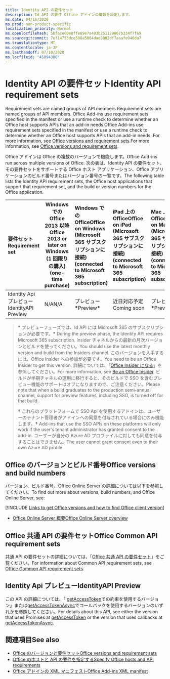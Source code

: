 ```yaml
---
title: Identity API の要件セット
description: Id API の要件 Office アドインの情報を設定します。
ms.date: 04/16/2020
ms.prod: non-product-specific
localization_priority: Normal
ms.openlocfilehash: 5bface00e0ffe89e7a403b251129867b334f7f69
ms.sourcegitcommit: 7ef14753dce598a5804dad8802df7aaafe046da7
ms.translationtype: MT
ms.contentlocale: ja-JP
ms.lasthandoff: 07/10/2020
ms.locfileid: "45094380"
---
```

# <a name="identity-api-requirement-sets"></a><span data-ttu-id="31500-103">Identity API の要件セット</span><span class="sxs-lookup"><span data-stu-id="31500-103">Identity API requirement sets</span></span>

<span data-ttu-id="31500-104">Requirement sets are named groups of API members.</span><span class="sxs-lookup"><span data-stu-id="31500-104">Requirement sets are named groups of API members.</span></span> <span data-ttu-id="31500-105">Office Add-ins use requirement sets specified in the manifest or use a runtime check to determine whether an Office host supports APIs that an add-in needs.</span><span class="sxs-lookup"><span data-stu-id="31500-105">Office Add-ins use requirement sets specified in the manifest or use a runtime check to determine whether an Office host supports APIs that an add-in needs.</span></span> <span data-ttu-id="31500-106">For more information, see [Office versions and requirement sets](../../develop/office-versions-and-requirement-sets.md).</span><span class="sxs-lookup"><span data-stu-id="31500-106">For more information, see [Office versions and requirement sets](../../develop/office-versions-and-requirement-sets.md).</span></span>

<span data-ttu-id="31500-107">Office アドインは Office の複数のバージョンで機能します。</span><span class="sxs-lookup"><span data-stu-id="31500-107">Office Add-ins run across multiple versions of Office.</span></span> <span data-ttu-id="31500-108">次の表は、Identity API の要件セット、その要件セットをサポートする Office ホスト アプリケーション、Office アプリケーションのビルド番号またはバージョン番号の一覧です。</span><span class="sxs-lookup"><span data-stu-id="31500-108">The following table lists the Identity API requirement sets, the Office host applications that support that requirement set, and the build or version numbers for the Office application.</span></span>

|  <span data-ttu-id="31500-109">要件セット</span><span class="sxs-lookup"><span data-stu-id="31500-109">Requirement set</span></span>  | <span data-ttu-id="31500-110">Windows での Office 2013 以降</span><span class="sxs-lookup"><span data-stu-id="31500-110">Office 2013 or later on Windows</span></span><br><span data-ttu-id="31500-111">(1 回限りの購入)</span><span class="sxs-lookup"><span data-stu-id="31500-111">(one-time purchase)</span></span> | <span data-ttu-id="31500-112">Windows での Office</span><span class="sxs-lookup"><span data-stu-id="31500-112">Office on Windows</span></span><br><span data-ttu-id="31500-113">(Microsoft 365 サブスクリプションに接続)</span><span class="sxs-lookup"><span data-stu-id="31500-113">(connected to Microsoft 365 subscription)</span></span> |  <span data-ttu-id="31500-114">iPad 上の Office</span><span class="sxs-lookup"><span data-stu-id="31500-114">Office on iPad</span></span><br><span data-ttu-id="31500-115">(Microsoft 365 サブスクリプションに接続)</span><span class="sxs-lookup"><span data-stu-id="31500-115">(connected to Microsoft 365 subscription)</span></span>  |  <span data-ttu-id="31500-116">Mac 上の Office</span><span class="sxs-lookup"><span data-stu-id="31500-116">Office on Mac</span></span><br><span data-ttu-id="31500-117">(Microsoft 365 サブスクリプションに接続)</span><span class="sxs-lookup"><span data-stu-id="31500-117">(connected to Microsoft 365 subscription)</span></span>  | <span data-ttu-id="31500-118">Office on the web</span><span class="sxs-lookup"><span data-stu-id="31500-118">Office on the web</span></span>  | <span data-ttu-id="31500-119">SharePoint Online</span><span class="sxs-lookup"><span data-stu-id="31500-119">SharePoint Online</span></span> | <span data-ttu-id="31500-120">OneDrive.com</span><span class="sxs-lookup"><span data-stu-id="31500-120">OneDrive.com</span></span> |<span data-ttu-id="31500-121">Outlook.com および Exchange Online</span><span class="sxs-lookup"><span data-stu-id="31500-121">Outlook.com & Exchange Online</span></span>|
|:-----|-----|:-----|:-----|:-----|:-----|:-----|:-----|:-----|
| <span data-ttu-id="31500-122">Identity Api プレビュー</span><span class="sxs-lookup"><span data-stu-id="31500-122">IdentityAPI Preview</span></span>  | <span data-ttu-id="31500-123">N/A</span><span class="sxs-lookup"><span data-stu-id="31500-123">N/A</span></span> | <span data-ttu-id="31500-124">プレビュー<b>\*</b></span><span class="sxs-lookup"><span data-stu-id="31500-124">Preview<b>\*</b></span></span> | <span data-ttu-id="31500-125">近日対応予定</span><span class="sxs-lookup"><span data-stu-id="31500-125">Coming soon</span></span> | <span data-ttu-id="31500-126">プレビュー<b>\*</b></span><span class="sxs-lookup"><span data-stu-id="31500-126">Preview<b>\*</b></span></span> | <span data-ttu-id="31500-127">Preview<b>\* &#8224;</b></span><span class="sxs-lookup"><span data-stu-id="31500-127">Preview<b>\*&#8224;</b></span></span> | <span data-ttu-id="31500-128">Preview<b>\* &#8224;</b></span><span class="sxs-lookup"><span data-stu-id="31500-128">Preview<b>\*&#8224;</b></span></span>| <span data-ttu-id="31500-129">近日公開</span><span class="sxs-lookup"><span data-stu-id="31500-129">Coming soon</span></span> | <span data-ttu-id="31500-130">近日公開</span><span class="sxs-lookup"><span data-stu-id="31500-130">Coming soon</span></span> |

> <span data-ttu-id="31500-131">**&#42;** プレビューフェーズでは、Id API には Microsoft 365 のサブスクリプションが必要です。</span><span class="sxs-lookup"><span data-stu-id="31500-131">**&#42;** During the preview phase, the Identity API requires Microsoft 365 subscription.</span></span> <span data-ttu-id="31500-132">Insider チャネルからの最新の月次バージョンとビルドを使ってください。</span><span class="sxs-lookup"><span data-stu-id="31500-132">You should use the latest monthly version and build from the Insiders channel.</span></span> <span data-ttu-id="31500-133">このバージョンを入手するには、Office Insider への参加が必要です。</span><span class="sxs-lookup"><span data-stu-id="31500-133">You need to be an Office Insider to get this version.</span></span> <span data-ttu-id="31500-134">詳細については、「[Office Insider になる](https://insider.office.com)」を参照してください。</span><span class="sxs-lookup"><span data-stu-id="31500-134">For more information, see [Be an Office Insider](https://insider.office.com).</span></span> <span data-ttu-id="31500-135">ビルドが半期チャネルの運用に移行すると、そのビルドで SSO を含むプレビュー機能のサポートはオフになりますので、ご注意ください。</span><span class="sxs-lookup"><span data-stu-id="31500-135">Please note that when a build graduates to the production semi-annual channel, support for preview features, including SSO, is turned off for that build.</span></span>
>
> <span data-ttu-id="31500-136">**&#8224;** これらのプラットフォームで SSO Api を使用するアドインは、ユーザーのテナント管理者がアドインへの同意を付与されている場合にのみ機能します。</span><span class="sxs-lookup"><span data-stu-id="31500-136">**&#8224;** Add-ins that use the SSO APIs on these platforms will only work if the user's tenant administrator has granted consent to the add-in.</span></span> <span data-ttu-id="31500-137">ユーザーが自分の Azure AD プロファイルに対しても同意を付与することはできません。</span><span class="sxs-lookup"><span data-stu-id="31500-137">The user cannot grant consent even to their own Azure AD profile.</span></span>

## <a name="office-versions-and-build-numbers"></a><span data-ttu-id="31500-138">Office のバージョンとビルド番号</span><span class="sxs-lookup"><span data-stu-id="31500-138">Office versions and build numbers</span></span>

<span data-ttu-id="31500-139">バージョン、ビルド番号、Office Online Server の詳細については以下を参照してください。</span><span class="sxs-lookup"><span data-stu-id="31500-139">To find out more about versions, build numbers, and Office Online Server, see:</span></span>

[!INCLUDE [Links to get Office versions and how to find Office client version](../../includes/links-get-office-versions-builds.md)]
- [<span data-ttu-id="31500-140">Office Online Server 概要</span><span class="sxs-lookup"><span data-stu-id="31500-140">Office Online Server overview</span></span>](/officeonlineserver/office-online-server-overview)

## <a name="office-common-api-requirement-sets"></a><span data-ttu-id="31500-141">Office 共通 API の要件セット</span><span class="sxs-lookup"><span data-stu-id="31500-141">Office Common API requirement sets</span></span>

<span data-ttu-id="31500-142">共通 API の要件セットの詳細については、「[Office 共通 API の要件セット](office-add-in-requirement-sets.md)」をご覧ください。</span><span class="sxs-lookup"><span data-stu-id="31500-142">For information about Common API requirement sets, see [Office Common API requirement sets](office-add-in-requirement-sets.md).</span></span>

## <a name="identityapi-preview"></a><span data-ttu-id="31500-143">Identity Api プレビュー</span><span class="sxs-lookup"><span data-stu-id="31500-143">IdentityAPI Preview</span></span>

<span data-ttu-id="31500-144">この API の詳細については、「 [getAccessToken](/javascript/api/office-runtime/officeruntime.auth#getaccesstoken-options-)での約束を使用するバージョン」または[getAccessTokenAsync](/javascript/api/office/office.auth#getaccesstokenasync-options--callback-)でコールバックを使用するバージョンのいずれかを参照してください。</span><span class="sxs-lookup"><span data-stu-id="31500-144">For details about this API, see either the version that uses Promises at [getAccessToken](/javascript/api/office-runtime/officeruntime.auth#getaccesstoken-options-) or the version that uses callbacks at [getAccessTokenAsync](/javascript/api/office/office.auth#getaccesstokenasync-options--callback-).</span></span>

## <a name="see-also"></a><span data-ttu-id="31500-145">関連項目</span><span class="sxs-lookup"><span data-stu-id="31500-145">See also</span></span>

- [<span data-ttu-id="31500-146">Office のバージョンと要件セット</span><span class="sxs-lookup"><span data-stu-id="31500-146">Office versions and requirement sets</span></span>](../../develop/office-versions-and-requirement-sets.md)
- [<span data-ttu-id="31500-147">Office のホストと API の要件を指定する</span><span class="sxs-lookup"><span data-stu-id="31500-147">Specify Office hosts and API requirements</span></span>](../../develop/specify-office-hosts-and-api-requirements.md)
- [<span data-ttu-id="31500-148">Office アドインの XML マニフェスト</span><span class="sxs-lookup"><span data-stu-id="31500-148">Office Add-ins XML manifest</span></span>](../../develop/add-in-manifests.md)
